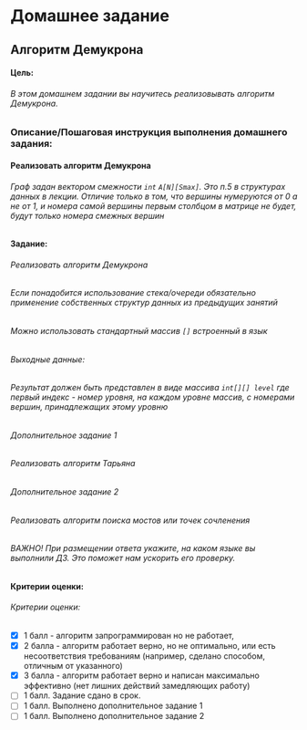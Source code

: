 # Домашнее задание
## Алгоритм Демукрона

#### Цель:
###### В этом домашнем задании вы научитесь реализовывать алгоритм Демукрона.


### Описание/Пошаговая инструкция выполнения домашнего задания:
#### Реализовать алгоритм Демукрона
###### Граф задан вектором смежности `int` `A[N][Smax]`. Это п.5 в структурах данных в лекции. Отличие только в том, что вершины нумеруются от 0 а не от 1, и номера самой вершины первым столбцом в матрице не будет, будут только номера смежных вершин
#### Задание:
###### Реализовать алгоритм Демукрона
###### Если понадобится использование стека/очереди обязательно применение собственных структур данных из предыдущих занятий
###### Можно использовать стандартный массив `[]` встроенный в язык
###### Выходные данные:
###### Результат должен быть представлен в виде массива `int[][] level` где первый индекс - номер уровня, на каждом уровне массив, с номерами вершин, принадлежащих этому уровню
###### Дополнительное задание 1
###### Реализовать алгоритм Тарьяна
###### Дополнительное задание 2
###### Реализовать алгоритм поиска мостов или точек сочленения
###### ВАЖНО! При размещении ответа укажите, на каком языке вы выполнили ДЗ. Это поможет нам ускорить его проверку.


#### Критерии оценки:
###### Критерии оценки:
-[x] 1 балл - алгоритм запрограммирован но не работает, 
-[x] 2 балла - алгоритм работает верно, но не оптимально, или есть несоответствия требованиям (например, сделано способом, отличным от указанного)
-[x] 3 балла - алгоритм работает верно и написан максимально эффективно (нет лишних действий замедляющих работу)
-[ ] 1 балл. Задание сдано в срок.
-[ ] 1 балл. Выполнено дополнительное задание 1
-[ ] 1 балл. Выполнено дополнительное задание 2